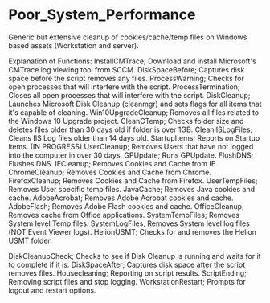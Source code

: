 # Poor_System_Performance
Generic but extensive cleanup of cookies/cache/temp files on Windows based assets (Workstation and server).

Explanation of Functions:
InstallCMTrace; Download and install Microsoft's CMTrace log viewing tool from SCCM.
DiskSpaceBefore; Captures disk space before the script removes any files.
ProcessWarning; Checks for open processes that will interfere with the script.
ProcessTermination; Closes all open processes that will interfere with the script.
DiskCleanup; Launches Microsoft Disk Cleanup (cleanmgr) and sets flags for all items that it's capable of cleaning.
Win10UpgradeCleanup; Removes all files related to the Windows 10 Upgrade project.
CleanCTemp; Checks folder size and deletes files older than 30 days old if folder is over 1GB.
CleanIISLogFiles; Cleans IIS Log files older than 14 days old.
StartupItems; Reports on Startup items. (IN PROGRESS)
UserCleanup; Removes Users that have not logged into the computer in over 30 days.
GPUpdate; Runs GPUpdate.
FlushDNS; Flushes DNS.
IECleanup; Removes Cookies and Cache from IE.
ChromeCleanup; Removes Cookies and Cache from Chrome.
FirefoxCleanup; Removes Cookies and Cache from Firefox.
UserTempFiles; Removes User specific temp files.
JavaCache; Removes Java cookies and cache.
AdobeAcrobat; Removes Adobe Acrobat cookies and cache.
AdobeFlash; Removes Adobe Flash cookies and cache.
OfficeCleanup; Removes cache from Office applications.
SystemTempFiles; Removes System level Temp files.
SystemLogFiles; Removes System level log files (NOT Event Viewer logs).
HelionUSMT; Checks for and removes the Helion USMT folder.

DiskCleanupCheck; Checks to see if Disk Cleanup is running and waits for it to complete if it is.
DiskSpaceAfter; Captures disk space after the script removes files.
Housecleaning; Reporting on script results.
ScriptEnding; Removing script files and stop logging.
WorkstationRestart; Prompts for logout and restart options.
